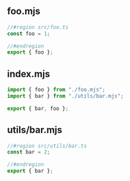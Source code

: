 ## foo.mjs

```mjs
//#region src/foo.ts
const foo = 1;

//#endregion
export { foo };
```

## index.mjs

```mjs
import { foo } from "./foo.mjs";
import { bar } from "./utils/bar.mjs";

export { bar, foo };
```

## utils/bar.mjs

```mjs
//#region src/utils/bar.ts
const bar = 2;

//#endregion
export { bar };
```
